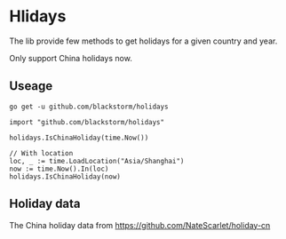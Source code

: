 # Hlidays

The lib provide few methods to get holidays for a given country and year.

Only support China holidays now.

## Useage

```
go get -u github.com/blackstorm/holidays
```

```
import "github.com/blackstorm/holidays"

holidays.IsChinaHoliday(time.Now())

// With location
loc, _ := time.LoadLocation("Asia/Shanghai")
now := time.Now().In(loc)
holidays.IsChinaHoliday(now)
```

## Holiday data
The China holiday data from https://github.com/NateScarlet/holiday-cn